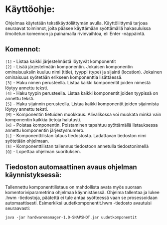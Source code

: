 # Käyttöohje:

Ohjelmaa käytetään tekstikäyttöliittymän avulla. Käyttöliittymä tarjoaa seuraavat toiminnot, joita pääsee käyttämään syöttämällä hakasuluissa ilmoitetun komennon ja painamalla rivinvaihtoa, eli Enter -näppäintä.

## Komennot:
`[1]` - Listaa kaikki järjestelmästä löytyvät komponentit  
`[2]` - Lisää järjestelmään komponentin. Jokaisen komponentin ominaisuuksiin kuuluu nimi (title), tyyppi (type) ja sijainti (location). Jokainen ominaisuus syötetään erikseen komponenttia lisättäessä.  
`[3]` - Haku nimen perusteella. Listaa kaikki komponentit joiden nimestä löytyy annettu teksti.  
`[4]` - Haku tyypin perusteella. Listaa kaikki komponentit joiden tyypissä on annettu teksti.  
`[5]` - Haku sijainnin perusteella. Listaa kaikki komponentit joiden sijainnista löytyy annettu teksti.  
`[M]` - Komponentin tietuiden muokkaus. Alivalikossa voi muokata minkä vain komponentin kaikkia tietoja halutusti.  
`[R]` - Poistaa komponentin. Poistaminen tapahtuu syöttämällä listauksessa annettu komponentin järjestysnumero.  
`[L]` - Komponenttilistan lataus tiedostosta. Ladattavan tiedoston nimi syötetään ohjelmaan.  
`[S]` - Komponenttilistan tallennus tiedostoon annetulla tiedostonimellä  
`[Q]` - Lopettaa ohjelman suorituksen.  
  
## Tiedoston automaattinen avaus ohjelman käynnistyksessä:
Tallennettu komponenttilistaus on mahdollista avata myös suoraan komentoriviparametrina ohjelmaa käynnistäessä. Ohjelma tallentaa ja lukee .hwm 
-tiedostoja, päätettä ei tule antaa syötteessä vaan se prosessoidaan automaattisesti. Esimerkiksi uudetkomponentit.hwm -tiedosto avautuisi seuraavasti:

`java -jar hardwaremanager-1.0-SNAPSHOT.jar uudetkomponentit`
